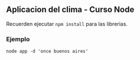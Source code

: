## Aplicacion del clima - Curso Node

Recuerden ejecutar ``` npm install ``` para las librerias.

### Ejemplo

```
node app -d 'once buenos aires'
```